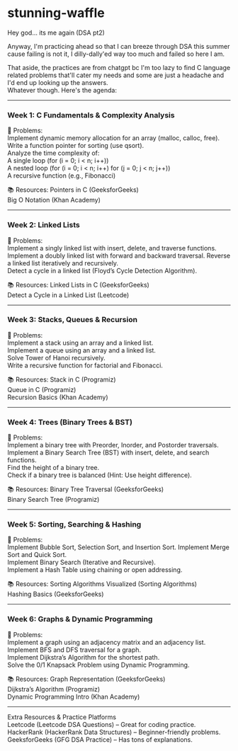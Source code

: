 

# stunning-waffle
Hey god... its me again (DSA pt2) <br />

Anyway, I'm practicing ahead so that I can breeze through DSA this summer cause failing is not it, I dilly-dally'ed way too much and failed so here I am. <br />

That aside, the practices are from chatgpt bc I'm too lazy to find C language related problems that'll cater my needs and some are just a headache and I'd end up looking up the answers. <br />
Whatever though. Here's the agenda:
___
### Week 1: C Fundamentals & Complexity Analysis <br />
🔹 Problems: <br />
Implement dynamic memory allocation for an array (malloc, calloc, free). Write a function pointer for sorting (use qsort). <br />
Analyze the time complexity of: <br />
A single loop (for (i = 0; i < n; i++)) <br /> 
A nested loop (for (i = 0; i < n; i++) for (j = 0; j < n; j++)) <br />
A recursive function (e.g., Fibonacci) <br />

📚 Resources: Pointers in C (GeeksforGeeks)<br /> 
Big O Notation (Khan Academy)
___
### Week 2: Linked Lists <br />
🔹 Problems: <br />
Implement a singly linked list with insert, delete, and traverse functions. Implement a doubly linked list with forward and backward traversal. Reverse a linked list iteratively and recursively. <br />
Detect a cycle in a linked list (Floyd’s Cycle Detection Algorithm). <br />

📚 Resources: Linked Lists in C (GeeksforGeeks) <br />
Detect a Cycle in a Linked List (Leetcode) <br />
 ___
 ### Week 3: Stacks, Queues & Recursion <br />
 🔹 Problems: <br />
Implement a stack using an array and a linked list. <br /> Implement a queue using an array and a linked list. <br />
Solve Tower of Hanoi recursively. <br />
Write a recursive function for factorial and Fibonacci. <br />

📚 Resources: Stack in C (Programiz) <br />
Queue in C (Programiz) <br />
Recursion Basics (Khan Academy) <br /> 
___
### Week 4: Trees (Binary Trees & BST) <br /> 
🔹 Problems: <br />
Implement a binary tree with Preorder, Inorder, and Postorder traversals. <br />
Implement a Binary Search Tree (BST) with insert, delete, and search functions. <br />
Find the height of a binary tree. <br />
Check if a binary tree is balanced (Hint: Use height difference). <br />

📚 Resources: Binary Tree Traversal (GeeksforGeeks) <br />
Binary Search Tree (Programiz) <br />
 ___
 ### Week 5: Sorting, Searching & Hashing <br />
 🔹 Problems: <br />
Implement Bubble Sort, Selection Sort, and Insertion Sort. Implement Merge Sort and Quick Sort. <br />
Implement Binary Search (Iterative and Recursive). <br />
Implement a Hash Table using chaining or open addressing. <br /> 

📚 Resources: Sorting Algorithms Visualized (Sorting Algorithms)<br /> Hashing Basics (GeeksforGeeks) <br />
___
### Week 6: Graphs & Dynamic Programming <br />
🔹 Problems: <br />
Implement a graph using an adjacency matrix and an adjacency list.<br />
Implement BFS and DFS traversal for a graph. <br />
Implement Dijkstra’s Algorithm for the shortest path. <br /> 
Solve the 0/1 Knapsack Problem using Dynamic Programming. <br />

📚 Resources: Graph Representation (GeeksforGeeks) <br />
Dijkstra’s Algorithm (Programiz) <br />
Dynamic Programming Intro (Khan Academy) <br /> 
___
Extra Resources & Practice Platforms <br /> Leetcode (Leetcode DSA Questions) – Great for coding practice. <br />
HackerRank (HackerRank Data Structures) – Beginner-friendly problems. <br />
GeeksforGeeks (GFG DSA Practice) – Has tons of explanations.

